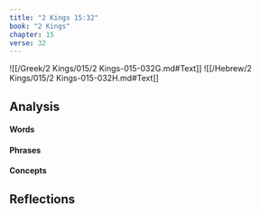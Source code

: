 ```yaml
---
title: "2 Kings 15:32"
book: "2 Kings"
chapter: 15
verse: 32
---
```

![[/Greek/2 Kings/015/2 Kings-015-032G.md#Text]]
![[/Hebrew/2 Kings/015/2 Kings-015-032H.md#Text]]

## Analysis

#### Words

#### Phrases

#### Concepts

## Reflections
